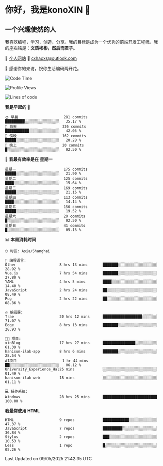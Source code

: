 <!--
**konoXIN/konoXIN** is a ✨ _special_ ✨ repository because its `README.md` (this file) appears on your GitHub profile.

Here are some ideas to get you started:

- 🔭 I’m currently working on ...
- 🌱 I’m currently learning ...
- 👯 I’m looking to collaborate on ...
- 🤔 I’m looking for help with ...
- 💬 Ask me about ...
- 📫 How to reach me: ...
- 😄 Pronouns: ...
- ⚡ Fun fact: ...
-->
# 你好，我是konoXIN 👋
## 一个兴趣使然的人

我喜欢编程，学习，创造，分享。我的目标是成为一个优秀的前端开发工程师。我的座右铭是：**文质彬彬，然后而君子**。

📄 [个人网站](https://www.konoxin.top/)  📮 cxhaoxs@outlook.com
    
👋 感谢你的来访，祝你生活编码两开花。
 <!--START_SECTION:waka-->
![Code Time](http://img.shields.io/badge/Code%20Time-2%2C147%20hrs%2010%20mins-blue)

![Profile Views](http://img.shields.io/badge/%E4%B8%AA%E4%BA%BA%E8%B5%84%E6%96%99%E8%A7%82%E7%9C%8B%E6%AC%A1%E6%95%B0-0-blue)

![Lines of code](https://img.shields.io/badge/%E4%BB%8E%E3%80%8CHello%20World%E3%80%8D%E8%B5%B7%E6%88%91%E5%B7%B2%E7%BB%8F%E5%86%99%E4%BA%86-298.3%20thousand%20%E8%A1%8C%E4%BB%A3%E7%A0%81-blue)

**我是早起的 🐤** 

```text
🌞 早晨                     281 commits         █████████░░░░░░░░░░░░░░░░   35.17 % 
🌆 白天                     336 commits         ███████████░░░░░░░░░░░░░░   42.05 % 
🌃 傍晚                     162 commits         █████░░░░░░░░░░░░░░░░░░░░   20.28 % 
🌙 晚上                     20 commits          █░░░░░░░░░░░░░░░░░░░░░░░░   02.50 % 
```
📅 **我最有效率是在 星期一** 

```text
星期一                      175 commits         █████░░░░░░░░░░░░░░░░░░░░   21.90 % 
星期二                      125 commits         ████░░░░░░░░░░░░░░░░░░░░░   15.64 % 
星期三                      169 commits         █████░░░░░░░░░░░░░░░░░░░░   21.15 % 
星期四                      113 commits         ████░░░░░░░░░░░░░░░░░░░░░   14.14 % 
星期五                      156 commits         █████░░░░░░░░░░░░░░░░░░░░   19.52 % 
星期六                      20 commits          █░░░░░░░░░░░░░░░░░░░░░░░░   02.50 % 
星期日                      41 commits          █░░░░░░░░░░░░░░░░░░░░░░░░   05.13 % 
```


📊 **本周消耗时间** 

```text
🕑︎ 时区: Asia/Shanghai

💬 编程语言: 
Other                    8 hrs 13 mins       ███████░░░░░░░░░░░░░░░░░░   28.92 % 
Vue.js                   7 hrs 54 mins       ███████░░░░░░░░░░░░░░░░░░   27.80 % 
YAML                     4 hrs 5 mins        ████░░░░░░░░░░░░░░░░░░░░░   14.40 % 
JavaScript               2 hrs 24 mins       ██░░░░░░░░░░░░░░░░░░░░░░░   08.49 % 
Pug                      2 hrs 22 mins       ██░░░░░░░░░░░░░░░░░░░░░░░   08.36 % 

🔥 编辑器: 
Trae                     20 hrs 12 mins      ██████████████████░░░░░░░   71.07 % 
Edge                     8 hrs 13 mins       ███████░░░░░░░░░░░░░░░░░░   28.93 % 

🐱‍💻 项目: 
xinBlog                  17 hrs 27 mins      ███████████████░░░░░░░░░░   61.39 % 
hanisun-ilab-app         8 hrs 6 mins        ███████░░░░░░░░░░░░░░░░░░   28.54 % 
AI项目                     1 hr 44 mins        ██░░░░░░░░░░░░░░░░░░░░░░░   06.12 % 
University_Experience_Hal25 mins             ░░░░░░░░░░░░░░░░░░░░░░░░░   01.49 % 
hanisun-ilab-web         18 mins             ░░░░░░░░░░░░░░░░░░░░░░░░░   01.11 % 

💻 操作系统: 
Windows                  28 hrs 25 mins      █████████████████████████   100.00 % 
```

**我最常使用 HTML** 

```text
HTML                     9 repos             ████████████░░░░░░░░░░░░░   47.37 % 
JavaScript               7 repos             █████████░░░░░░░░░░░░░░░░   36.84 % 
Stylus                   2 repos             ███░░░░░░░░░░░░░░░░░░░░░░   10.53 % 
Less                     1 repo              █░░░░░░░░░░░░░░░░░░░░░░░░   05.26 % 
```




 Last Updated on 09/05/2025 21:42:35 UTC
<!--END_SECTION:waka-->
